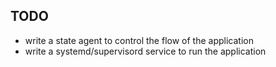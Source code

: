 TODO
----

- write a state agent to control the flow of the application
- write a systemd/supervisord service to run the application